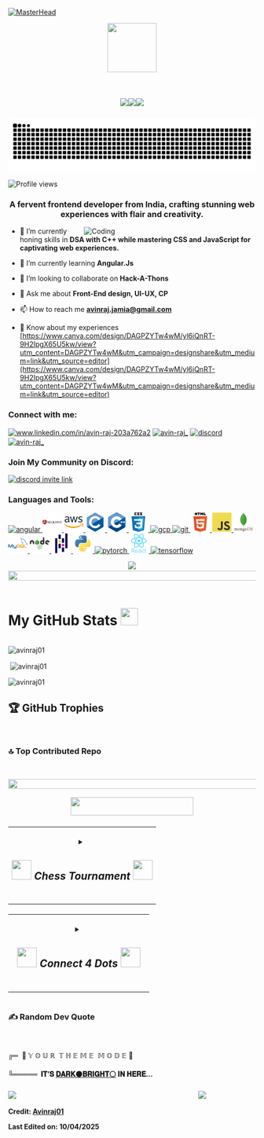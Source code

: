  [![MasterHead](https://i.pinimg.com/originals/90/70/32/9070324cdfc07c68d60eed0c39e77573.gif)](https://Avinraj01.io)

 
<!--🖼️OCTOCAT-->
</p><p align="center">
<img src="https://media.giphy.com/media/IP7sarl7C5lSFCw9rG/giphy.gif" width="100px" height="100px">

<h1 align="center"><img src="https://media.giphy.com/media/hvRJCLFzcasrR4ia7z/giphy.gif" width="35"><img src="https://readme-typing-svg.herokuapp.com?center=true&size=25&color=F758D4&background=FFFFFF00&lines=-CIAO+FOLKS+My+Self+AVIN+RAJ;" /><img src="https://media.giphy.com/media/hvRJCLFzcasrR4ia7z/giphy.gif" width="35"></h1>



<!--snakegif-->
<img align="center" src="https://raw.githubusercontent.com/BEPb/BEPb/output/github-contribution-grid-snake.svg" alt="GitHub Streak" /></a>


<!--profileviews-->
<p align="left">
  <img src="https://komarev.com/ghpvc/?username=avinraj01&color=blueviolet&style=flat-square&label=Profile+Views" alt="Profile views" width="200" height="35">
</p>  

<h3 align="center">A fervent frontend developer from India, crafting stunning web experiences with flair and creativity.</h3>
<img align="right" alt="Coding" width="350" src="https://lh3.googleusercontent.com/pw/AP1GczO8VhEvasK4l81AogOxrMzs63VnQ8DBVOv77Hz7kKypnssxESZZSz7xm8U5zOFisYmWuVvtCRELnX5uBeGMEPPFNR8tyyruaoDW2nPvbFA5jzDVJ84r9BlvIxfk57clWzI2_DdMuK7mNDHTFOWMW9pe=w551-h827-s-no-gm?authuser=0">





- 🔭 I’m currently honing skills in **DSA with C++ while mastering CSS and JavaScript for captivating web experiences.**

- 🌱 I’m currently learning **Angular.Js**

- 👯 I’m looking to collaborate on **Hack-A-Thons**

- 💬 Ask me about **Front-End design, UI-UX, CP**

- 📫 How to reach me **avinraj.jamia@gmail.com**

- 📄 Know about my experiences [https://www.canva.com/design/DAGPZYTw4wM/yl6iQnRT-9H2IpgX65U5kw/view?utm_content=DAGPZYTw4wM&utm_campaign=designshare&utm_medium=link&utm_source=editor](https://www.canva.com/design/DAGPZYTw4wM/yl6iQnRT-9H2IpgX65U5kw/view?utm_content=DAGPZYTw4wM&utm_campaign=designshare&utm_medium=link&utm_source=editor)

<h3 align="left">Connect with me:</h3>
<p align="left">
<a href="https://linkedin.com/in/www.linkedin.com/in/avin-raj-203a762a2" target="blank"><img align="center" src="https://raw.githubusercontent.com/rahuldkjain/github-profile-readme-generator/master/src/images/icons/Social/linked-in-alt.svg" alt="www.linkedin.com/in/avin-raj-203a762a2" height="30" width="40" /></a>
<a href="https://www.leetcode.com/avin-raj_" target="blank"><img align="center" src="https://raw.githubusercontent.com/rahuldkjain/github-profile-readme-generator/master/src/images/icons/Social/leet-code.svg" alt="avin-raj_" height="30" width="40" /></a>
<a href="https://discord.gg/cxPVXXvK" target="blank"><img align="center" src="https://img.icons8.com/color/48/000000/discord-new-logo.png" alt="discord" height="30" width="40" /></a>
 <a href="https://www.geeksforgeeks.org/user/avinyaduv0en8/" target="blank"><img align="center" src="https://camo.githubusercontent.com/8be6191bd1b6c09c96035f0cee4b26ac94d980eee476722d3aa8c5915f6af8e8/68747470733a2f2f6d656469612e6765656b73666f726765656b732e6f72672f77702d636f6e74656e742f63646e2d75706c6f6164732f32303139303731303130323233342f646f776e6c6f6164332e706e67" alt="avin-raj_" height="30" width="40" /></a>

</p>

<h3 align="left">Join My Community on Discord:</h3>
<p align="left">
<a href="https://discord.gg/cxPVXXvK" target="blank"><img src="https://img.shields.io/badge/Discord-Join%20My%20Community-5865F2?logo=discord&logoColor=white" alt="discord invite link"></a>
</p>

<h3 align="left">Languages and Tools:</h3>
<p align="left"> <a href="https://angular.io" target="_blank" rel="noreferrer"> <img src="https://angular.io/assets/images/logos/angular/angular.svg" alt="angular" width="40" height="40"/> </a> <a href="https://angular.io" target="_blank" rel="noreferrer"> <img src="https://raw.githubusercontent.com/devicons/devicon/master/icons/angularjs/angularjs-original-wordmark.svg" alt="angularjs" width="40" height="40"/> </a> <a href="https://aws.amazon.com" target="_blank" rel="noreferrer"> <img src="https://raw.githubusercontent.com/devicons/devicon/master/icons/amazonwebservices/amazonwebservices-original-wordmark.svg" alt="aws" width="40" height="40"/> </a> <a href="https://www.cprogramming.com/" target="_blank" rel="noreferrer"> <img src="https://raw.githubusercontent.com/devicons/devicon/master/icons/c/c-original.svg" alt="c" width="40" height="40"/> </a> <a href="https://www.w3schools.com/cpp/" target="_blank" rel="noreferrer"> <img src="https://raw.githubusercontent.com/devicons/devicon/master/icons/cplusplus/cplusplus-original.svg" alt="cplusplus" width="40" height="40"/> </a> <a href="https://www.w3schools.com/css/" target="_blank" rel="noreferrer"> <img src="https://raw.githubusercontent.com/devicons/devicon/master/icons/css3/css3-original-wordmark.svg" alt="css3" width="40" height="40"/> </a> <a href="https://cloud.google.com" target="_blank" rel="noreferrer"> <img src="https://www.vectorlogo.zone/logos/google_cloud/google_cloud-icon.svg" alt="gcp" width="40" height="40"/> </a> <a href="https://git-scm.com/" target="_blank" rel="noreferrer"> <img src="https://www.vectorlogo.zone/logos/git-scm/git-scm-icon.svg" alt="git" width="40" height="40"/> </a> <a href="https://www.w3.org/html/" target="_blank" rel="noreferrer"> <img src="https://raw.githubusercontent.com/devicons/devicon/master/icons/html5/html5-original-wordmark.svg" alt="html5" width="40" height="40"/> </a> <a href="https://developer.mozilla.org/en-US/docs/Web/JavaScript" target="_blank" rel="noreferrer"> <img src="https://raw.githubusercontent.com/devicons/devicon/master/icons/javascript/javascript-original.svg" alt="javascript" width="40" height="40"/> </a> <a href="https://www.mongodb.com/" target="_blank" rel="noreferrer"> <img src="https://raw.githubusercontent.com/devicons/devicon/master/icons/mongodb/mongodb-original-wordmark.svg" alt="mongodb" width="40" height="40"/> </a> <a href="https://www.mysql.com/" target="_blank" rel="noreferrer"> <img src="https://raw.githubusercontent.com/devicons/devicon/master/icons/mysql/mysql-original-wordmark.svg" alt="mysql" width="40" height="40"/> </a> <a href="https://nodejs.org" target="_blank" rel="noreferrer"> <img src="https://raw.githubusercontent.com/devicons/devicon/master/icons/nodejs/nodejs-original-wordmark.svg" alt="nodejs" width="40" height="40"/> </a> <a href="https://pandas.pydata.org/" target="_blank" rel="noreferrer"> <img src="https://raw.githubusercontent.com/devicons/devicon/2ae2a900d2f041da66e950e4d48052658d850630/icons/pandas/pandas-original.svg" alt="pandas" width="40" height="40"/> </a> <a href="https://www.python.org" target="_blank" rel="noreferrer"> <img src="https://raw.githubusercontent.com/devicons/devicon/master/icons/python/python-original.svg" alt="python" width="40" height="40"/> </a> <a href="https://pytorch.org/" target="_blank" rel="noreferrer"> <img src="https://www.vectorlogo.zone/logos/pytorch/pytorch-icon.svg" alt="pytorch" width="40" height="40"/> </a> <a href="https://reactjs.org/" target="_blank" rel="noreferrer"> <img src="https://raw.githubusercontent.com/devicons/devicon/master/icons/react/react-original-wordmark.svg" alt="react" width="40" height="40"/> </a> <a href="https://www.tensorflow.org" target="_blank" rel="noreferrer"> <img src="https://www.vectorlogo.zone/logos/tensorflow/tensorflow-icon.svg" alt="tensorflow" width="40" height="40"/> </a> </p>



<!--📊💬STATS / 🌐WEBSITE: https://textanim.com/ -->
</p><p align="center">
<img src="https://i.imgur.com/YCw47Dm.gif">


<img src="https://i.imgur.com/dBaSKWF.gif" height="20" width="1000">





<div style="display: flex; align-items: center">
  <h1> 
    My GitHub Stats 
    <a href="#-my-github-stats--">
      <img src = "https://raw.githubusercontent.com/HighAmbition211/HighAmbition211/auxiliary/others/charts.gif" width = 35px height = 35px>
    </a>
  </h1>
</div>

<p><img align="Center" src="https://github-readme-stats.vercel.app/api/top-langs?username=avinraj01&show_icons=true&locale=en&layout=compact" alt="avinraj01" /></p>

<p>&nbsp;<img align="center" src="https://github-readme-stats.vercel.app/api?username=avinraj01&show_icons=true&locale=en" alt="avinraj01" /></p>


<p><img align="center" src="https://github-readme-streak-stats.herokuapp.com/?user=avinraj01&" alt="avinraj01" /></p>

<h2 id="-github-trophies">🏆 GitHub Trophies</h2>
<p><img src="https://github-profile-trophy.vercel.app/?username=Avinraj01&amp;theme=onedark&amp;no-frame=true&amp;no-bg=false&amp;margin-w=4" alt=""></p>
<h3 id="-top-contributed-repo">🔝 Top Contributed Repo</h3>
<p><img src="https://github-contributor-stats.vercel.app/api?username=Avinraj01&amp;limit=5&amp;theme=tokyonight&amp;combine_all_yearly_contributions=true" alt=""></p>

<!--📏LINE-->
<img src="https://i.imgur.com/dBaSKWF.gif" height="20" width="1000">
<!--💬FUNTITLE / 🌐WEBSITE: https://textanim.com/ -->
</p><p align="center">
<img src="https://i.imgur.com/jdd2GPv.gif" height="37" width="250">
<!--♟️CHESS / 🌐WEBSITE: https://github.com/marcizhu/readme-chess --> 
 </p></h4><h4 align="center">
<table>
  <tbody><tr>
  </tr>
  <tr>
    <td><h5 align="center"><details>
  <summary><h2><img src="https://media.giphy.com/media/9qCnMFHeiUVdVaTihl/giphy.gif" width="40px" height="40px">&nbsp;Chess Tournament&nbsp;<img src="https://media.giphy.com/media/9qCnMFHeiUVdVaTihl/giphy.gif" width="40px" height="40px"></h2></summary><p>
</p><h4 align="left">
<p>ANYONE can take a turn on the board<br>
<i>Make your move !!. It’s <!-- BEGIN TURN -->white(clear)<!-- END TURN --> to play(instructions beneath)</i></p>
<!-- BEGIN CHESS BOARD -->





























































































































<table><thead><tr><th></th><th align="center">A</th><th align="center">B</th><th align="center">C</th><th align="center">D</th><th align="center">E</th><th align="center">F</th><th align="center">G</th><th align="center">H</th><th align="center"></th></tr></thead><tbody><tr><td><strong>8</strong></td><td align="center"><img src="img/black/rook.png" width="50px"></td><td align="center"><img src="img/black/knight.png" width="50px"></td><td align="center"><img src="img/black/bishop.png" width="50px"></td><td align="center"><img src="img/black/queen.png" width="50px"></td><td align="center"><img src="img/black/king.png" width="50px"></td><td align="center"><img src="img/black/bishop.png" width="50px"></td><td align="center"><img src="img/black/knight.png" width="50px"></td><td align="center"><img src="img/black/rook.png" width="50px"></td><td align="center"><strong>8</strong></td></tr><tr><td><strong>7</strong></td><td align="center"><img src="img/black/pawn.png" width="50px"></td><td align="center"><img src="img/black/pawn.png" width="50px"></td><td align="center"><img src="img/blank.png" width="50px"></td><td align="center"><img src="img/black/pawn.png" width="50px"></td><td align="center"><img src="img/black/pawn.png" width="50px"></td><td align="center"><img src="img/black/pawn.png" width="50px"></td><td align="center"><img src="img/black/pawn.png" width="50px"></td><td align="center"><img src="img/black/pawn.png" width="50px"></td><td align="center"><strong>7</strong></td></tr><tr><td><strong>6</strong></td><td align="center"><img src="img/blank.png" width="50px"></td><td align="center"><img src="img/blank.png" width="50px"></td><td align="center"><img src="img/blank.png" width="50px"></td><td align="center"><img src="img/blank.png" width="50px"></td><td align="center"><img src="img/blank.png" width="50px"></td><td align="center"><img src="img/blank.png" width="50px"></td><td align="center"><img src="img/blank.png" width="50px"></td><td align="center"><img src="img/blank.png" width="50px"></td><td align="center"><strong>6</strong></td></tr><tr><td><strong>5</strong></td><td align="center"><img src="img/blank.png" width="50px"></td><td align="center"><img src="img/blank.png" width="50px"></td><td align="center"><img src="img/black/pawn.png" width="50px"></td><td align="center"><img src="img/blank.png" width="50px"></td><td align="center"><img src="img/blank.png" width="50px"></td><td align="center"><img src="img/blank.png" width="50px"></td><td align="center"><img src="img/blank.png" width="50px"></td><td align="center"><img src="img/blank.png" width="50px"></td><td align="center"><strong>5</strong></td></tr><tr><td><strong>4</strong></td><td align="center"><img src="img/white/pawn.png" width="50px"></td><td align="center"><img src="img/blank.png" width="50px"></td><td align="center"><img src="img/blank.png" width="50px"></td><td align="center"><img src="img/blank.png" width="50px"></td><td align="center"><img src="img/blank.png" width="50px"></td><td align="center"><img src="img/blank.png" width="50px"></td><td align="center"><img src="img/blank.png" width="50px"></td><td align="center"><img src="img/blank.png" width="50px"></td><td align="center"><strong>4</strong></td></tr><tr><td><strong>3</strong></td><td align="center"><img src="img/blank.png" width="50px"></td><td align="center"><img src="img/blank.png" width="50px"></td><td align="center"><img src="img/blank.png" width="50px"></td><td align="center"><img src="img/blank.png" width="50px"></td><td align="center"><img src="img/blank.png" width="50px"></td><td align="center"><img src="img/blank.png" width="50px"></td><td align="center"><img src="img/blank.png" width="50px"></td><td align="center"><img src="img/blank.png" width="50px"></td><td align="center"><strong>3</strong></td></tr><tr><td><strong>2</strong></td><td align="center"><img src="img/blank.png" width="50px"></td><td align="center"><img src="img/white/pawn.png" width="50px"></td><td align="center"><img src="img/white/pawn.png" width="50px"></td><td align="center"><img src="img/white/pawn.png" width="50px"></td><td align="center"><img src="img/white/pawn.png" width="50px"></td><td align="center"><img src="img/white/pawn.png" width="50px"></td><td align="center"><img src="img/white/pawn.png" width="50px"></td><td align="center"><img src="img/white/pawn.png" width="50px"></td><td align="center"><strong>2</strong></td></tr><tr><td><strong>1</strong></td><td align="center"><img src="img/white/rook.png" width="50px"></td><td align="center"><img src="img/white/knight.png" width="50px"></td><td align="center"><img src="img/white/bishop.png" width="50px"></td><td align="center"><img src="img/white/queen.png" width="50px"></td><td align="center"><img src="img/white/king.png" width="50px"></td><td align="center"><img src="img/white/bishop.png" width="50px"></td><td align="center"><img src="img/white/knight.png" width="50px"></td><td align="center"><img src="img/white/rook.png" width="50px"></td><td align="center"><strong>1</strong></td></tr><tr><td></td><td align="center"><strong>A</strong></td><td align="center"><strong>B</strong></td><td align="center"><strong>C</strong></td><td align="center"><strong>D</strong></td><td align="center"><strong>E</strong></td><td align="center"><strong>F</strong></td><td align="center"><strong>G</strong></td><td align="center"><strong>H</strong></td><td align="center"></td></tr></tbody></table>
<!-- END CHESS BOARD -->
<p>To move a piece to a postion</p>
<p><strong><em>Choose one from the following table</em></strong> :</p>
<!-- BEGIN MOVES LIST -->





















































<table><thead><tr><th align="center">FROM</th><th align="left">TO (Just click a link!)</th></tr></thead><tbody><tr><td align="center"><strong>A1</strong></td><td align="left"><a href="https://github.com/trinib/trinib/issues/new?body=Please+do+not+change+the+title.+Just+click+%22Submit+new+issue%22.+You+don%27t+need+to+do+anything+else+%3AD&amp;title=Chess%3A+Move+A1+to+A2">A2</a>, <a href="https://github.com/trinib/trinib/issues/new?body=Please+do+not+change+the+title.+Just+click+%22Submit+new+issue%22.+You+don%27t+need+to+do+anything+else+%3AD&amp;title=Chess%3A+Move+A1+to+A3">A3</a></td></tr><tr><td align="center"><strong>A4</strong></td><td align="left"><a href="https://github.com/trinib/trinib/issues/new?body=Please+do+not+change+the+title.+Just+click+%22Submit+new+issue%22.+You+don%27t+need+to+do+anything+else+%3AD&amp;title=Chess%3A+Move+A4+to+A5">A5</a></td></tr><tr><td align="center"><strong>B1</strong></td><td align="left"><a href="https://github.com/trinib/trinib/issues/new?body=Please+do+not+change+the+title.+Just+click+%22Submit+new+issue%22.+You+don%27t+need+to+do+anything+else+%3AD&amp;title=Chess%3A+Move+B1+to+A3">A3</a>, <a href="https://github.com/trinib/trinib/issues/new?body=Please+do+not+change+the+title.+Just+click+%22Submit+new+issue%22.+You+don%27t+need+to+do+anything+else+%3AD&amp;title=Chess%3A+Move+B1+to+C3">C3</a></td></tr><tr><td align="center"><strong>B2</strong></td><td align="left"><a href="https://github.com/trinib/trinib/issues/new?body=Please+do+not+change+the+title.+Just+click+%22Submit+new+issue%22.+You+don%27t+need+to+do+anything+else+%3AD&amp;title=Chess%3A+Move+B2+to+B3">B3</a>, <a href="https://github.com/trinib/trinib/issues/new?body=Please+do+not+change+the+title.+Just+click+%22Submit+new+issue%22.+You+don%27t+need+to+do+anything+else+%3AD&amp;title=Chess%3A+Move+B2+to+B4">B4</a></td></tr><tr><td align="center"><strong>C2</strong></td><td align="left"><a href="https://github.com/trinib/trinib/issues/new?body=Please+do+not+change+the+title.+Just+click+%22Submit+new+issue%22.+You+don%27t+need+to+do+anything+else+%3AD&amp;title=Chess%3A+Move+C2+to+C3">C3</a>, <a href="https://github.com/trinib/trinib/issues/new?body=Please+do+not+change+the+title.+Just+click+%22Submit+new+issue%22.+You+don%27t+need+to+do+anything+else+%3AD&amp;title=Chess%3A+Move+C2+to+C4">C4</a></td></tr><tr><td align="center"><strong>D2</strong></td><td align="left"><a href="https://github.com/trinib/trinib/issues/new?body=Please+do+not+change+the+title.+Just+click+%22Submit+new+issue%22.+You+don%27t+need+to+do+anything+else+%3AD&amp;title=Chess%3A+Move+D2+to+D3">D3</a>, <a href="https://github.com/trinib/trinib/issues/new?body=Please+do+not+change+the+title.+Just+click+%22Submit+new+issue%22.+You+don%27t+need+to+do+anything+else+%3AD&amp;title=Chess%3A+Move+D2+to+D4">D4</a></td></tr><tr><td align="center"><strong>E2</strong></td><td align="left"><a href="https://github.com/trinib/trinib/issues/new?body=Please+do+not+change+the+title.+Just+click+%22Submit+new+issue%22.+You+don%27t+need+to+do+anything+else+%3AD&amp;title=Chess%3A+Move+E2+to+E3">E3</a>, <a href="https://github.com/trinib/trinib/issues/new?body=Please+do+not+change+the+title.+Just+click+%22Submit+new+issue%22.+You+don%27t+need+to+do+anything+else+%3AD&amp;title=Chess%3A+Move+E2+to+E4">E4</a></td></tr><tr><td align="center"><strong>F2</strong></td><td align="left"><a href="https://github.com/trinib/trinib/issues/new?body=Please+do+not+change+the+title.+Just+click+%22Submit+new+issue%22.+You+don%27t+need+to+do+anything+else+%3AD&amp;title=Chess%3A+Move+F2+to+F3">F3</a>, <a href="https://github.com/trinib/trinib/issues/new?body=Please+do+not+change+the+title.+Just+click+%22Submit+new+issue%22.+You+don%27t+need+to+do+anything+else+%3AD&amp;title=Chess%3A+Move+F2+to+F4">F4</a></td></tr><tr><td align="center"><strong>G1</strong></td><td align="left"><a href="https://github.com/trinib/trinib/issues/new?body=Please+do+not+change+the+title.+Just+click+%22Submit+new+issue%22.+You+don%27t+need+to+do+anything+else+%3AD&amp;title=Chess%3A+Move+G1+to+F3">F3</a>, <a href="https://github.com/trinib/trinib/issues/new?body=Please+do+not+change+the+title.+Just+click+%22Submit+new+issue%22.+You+don%27t+need+to+do+anything+else+%3AD&amp;title=Chess%3A+Move+G1+to+H3">H3</a></td></tr><tr><td align="center"><strong>G2</strong></td><td align="left"><a href="https://github.com/trinib/trinib/issues/new?body=Please+do+not+change+the+title.+Just+click+%22Submit+new+issue%22.+You+don%27t+need+to+do+anything+else+%3AD&amp;title=Chess%3A+Move+G2+to+G3">G3</a>, <a href="https://github.com/trinib/trinib/issues/new?body=Please+do+not+change+the+title.+Just+click+%22Submit+new+issue%22.+You+don%27t+need+to+do+anything+else+%3AD&amp;title=Chess%3A+Move+G2+to+G4">G4</a></td></tr><tr><td align="center"><strong>H2</strong></td><td align="left"><a href="https://github.com/trinib/trinib/issues/new?body=Please+do+not+change+the+title.+Just+click+%22Submit+new+issue%22.+You+don%27t+need+to+do+anything+else+%3AD&amp;title=Chess%3A+Move+H2+to+H3">H3</a>, <a href="https://github.com/trinib/trinib/issues/new?body=Please+do+not+change+the+title.+Just+click+%22Submit+new+issue%22.+You+don%27t+need+to+do+anything+else+%3AD&amp;title=Chess%3A+Move+H2+to+H4">H4</a></td></tr></tbody></table>
<!-- END MOVES LIST -->
<p>Having fun? Ask a friend to play next move to get the next turn !</p>
<details>
  <summary>How it works</summary>
When you click on a link it will submit a new issue with the desired move, create the issue and a GitHub action is triggered, which in turn runs a small python script that performs the specified movement, updates this README file and commits the changes.
</details>
<details>
  <summary>Last 5 moves in this game</summary>
<!-- BEGIN LAST MOVES -->





















<table><thead><tr><th align="center">Move</th><th align="left">Author</th></tr></thead><tbody><tr><td align="center"><code>C7</code> to <code>C5</code></td><td align="left"><a href="https://github.com/trinib"> @trinib</a></td></tr><tr><td align="center"><code>A2</code> to <code>A4</code></td><td align="left"><a href="https://github.com/teotoniojr"> @teotoniojr</a></td></tr><tr><td align="center"><code>Start game</code></td><td align="left"><a href="https://github.com/trinib"> @trinib</a></td></tr></tbody></table>
<!-- END LAST MOVES -->
</details>
<details>
  <summary>Top 10 most moves across all games</summary>
<!-- BEGIN TOP MOVES -->

























<table><thead><tr><th align="center">Total moves</th><th align="left">User</th></tr></thead><tbody><tr><td align="center">19</td><td align="left"><a href="https://github.com/trinib">@trinib</a></td></tr><tr><td align="center">14</td><td align="left"><a href="https://github.com/JayantGoel001">@JayantGoel001</a></td></tr><tr><td align="center">3</td><td align="left"><a href="https://github.com/Sabyasachi-Seal">@Sabyasachi-Seal</a></td></tr><tr><td align="center">1</td><td align="left"><a href="https://github.com/teotoniojr">@teotoniojr</a></td></tr></tbody></table>
<!-- END TOP MOVES -->
</details>
</h4></details></h5><h5 align="center">
  </h5></td></tr>
 </tbody></table>
 
 <!--CONNECTDOT🔴🟡 / 🌐WEBSITE: https://github.com/bloedboemmel/bloedboemmel --> 
 </h4><h4 align="center">
<table>
  <tbody><tr>
  </tr>
  <tr>
    <td><h5 align="center"><details>
  <summary><h2>&nbsp;&nbsp;<img src="https://media.giphy.com/media/L3LNfB3IXIUmySN67Z/giphy.gif" width="40px" height="40px">&nbsp;Connect 4 Dots&nbsp;<img src="https://media.giphy.com/media/Y0slbp1Hr4C8lUA5UG/giphy.gif" width="40px" height="40px">&nbsp;&nbsp;</h2></summary><p>
</p><h4 align="left">
<p>Here you can play Connect4. Just click a number under the grid to move. It’s <!-- BEGIN TURN2 -->red<!-- END TURN2 --> turn.</p>
<!-- BEGIN CONNECT4 BOARD -->





























































































<table><thead><tr><th></th><th align="center">1</th><th align="center">2</th><th align="center">3</th><th align="center">4</th><th align="center">5</th><th align="center">6</th><th align="center">7</th><th align="center"></th></tr></thead><tbody><tr><td>---</td><td align="center"><img src="img/blank.png" width="50px"></td><td align="center"><img src="img/blank.png" width="50px"></td><td align="center"><img src="img/blank.png" width="50px"></td><td align="center"><img src="img/blank.png" width="50px"></td><td align="center"><img src="img/blank.png" width="50px"></td><td align="center"><img src="img/blank.png" width="50px"></td><td align="center"><img src="img/blank.png" width="50px"></td><td align="center"></td></tr><tr><td>---</td><td align="center"><img src="img/blank.png" width="50px"></td><td align="center"><img src="img/blank.png" width="50px"></td><td align="center"><img src="img/blank.png" width="50px"></td><td align="center"><img src="img/blank.png" width="50px"></td><td align="center"><img src="img/blank.png" width="50px"></td><td align="center"><img src="img/blank.png" width="50px"></td><td align="center"><img src="img/blank.png" width="50px"></td><td align="center"></td></tr><tr><td>---</td><td align="center"><img src="img/blank.png" width="50px"></td><td align="center"><img src="img/blank.png" width="50px"></td><td align="center"><img src="img/blank.png" width="50px"></td><td align="center"><img src="img/blank.png" width="50px"></td><td align="center"><img src="img/blank.png" width="50px"></td><td align="center"><img src="img/blank.png" width="50px"></td><td align="center"><img src="img/blank.png" width="50px"></td><td align="center"></td></tr><tr><td>---</td><td align="center"><img src="img/blank.png" width="50px"></td><td align="center"><img src="img/blank.png" width="50px"></td><td align="center"><img src="img/blank.png" width="50px"></td><td align="center"><img src="img/red.png" width="50px"></td><td align="center"><img src="img/blank.png" width="50px"></td><td align="center"><img src="img/blank.png" width="50px"></td><td align="center"><img src="img/blank.png" width="50px"></td><td align="center"></td></tr><tr><td>---</td><td align="center"><img src="img/blank.png" width="50px"></td><td align="center"><img src="img/blank.png" width="50px"></td><td align="center"><img src="img/blank.png" width="50px"></td><td align="center"><img src="img/red.png" width="50px"></td><td align="center"><img src="img/red.png" width="50px"></td><td align="center"><img src="img/blank.png" width="50px"></td><td align="center"><img src="img/blank.png" width="50px"></td><td align="center"></td></tr><tr><td>---</td><td align="center"><img src="img/blank.png" width="50px"></td><td align="center"><img src="img/blank.png" width="50px"></td><td align="center"><img src="img/blank.png" width="50px"></td><td align="center"><img src="img/yellow.png" width="50px"></td><td align="center"><img src="img/yellow.png" width="50px"></td><td align="center"><img src="img/yellow.png" width="50px"></td><td align="center"><img src="img/yellow.png" width="50px"></td><td align="center"></td></tr><tr><td></td><td align="center"><a href="https://github.com/trinib/trinib/issues/new?body=Please+do+not+change+the+title.+Just+click+%22Submit+new+issue%22.+You+don%27t+need+to+do+anything+else+%3AD&amp;title=Connect4%3A+Put+1">1</a></td><td align="center"><a href="https://github.com/trinib/trinib/issues/new?body=Please+do+not+change+the+title.+Just+click+%22Submit+new+issue%22.+You+don%27t+need+to+do+anything+else+%3AD&amp;title=Connect4%3A+Put+2">2</a></td><td align="center"><a href="https://github.com/trinib/trinib/issues/new?body=Please+do+not+change+the+title.+Just+click+%22Submit+new+issue%22.+You+don%27t+need+to+do+anything+else+%3AD&amp;title=Connect4%3A+Put+3">3</a></td><td align="center"><a href="https://github.com/trinib/trinib/issues/new?body=Please+do+not+change+the+title.+Just+click+%22Submit+new+issue%22.+You+don%27t+need+to+do+anything+else+%3AD&amp;title=Connect4%3A+Put+4">4</a></td><td align="center"><a href="https://github.com/trinib/trinib/issues/new?body=Please+do+not+change+the+title.+Just+click+%22Submit+new+issue%22.+You+don%27t+need+to+do+anything+else+%3AD&amp;title=Connect4%3A+Put+5">5</a></td><td align="center"><a href="https://github.com/trinib/trinib/issues/new?body=Please+do+not+change+the+title.+Just+click+%22Submit+new+issue%22.+You+don%27t+need+to+do+anything+else+%3AD&amp;title=Connect4%3A+Put+6">6</a></td><td align="center"><a href="https://github.com/trinib/trinib/issues/new?body=Please+do+not+change+the+title.+Just+click+%22Submit+new+issue%22.+You+don%27t+need+to+do+anything+else+%3AD&amp;title=Connect4%3A+Put+7">7</a></td><td align="center"></td></tr></tbody></table>
<!-- END CONNECT4 BOARD -->
<!-- BEGIN MOVES LIST2 -->
<p><strong>GAME IS OVER!</strong>  <a href="https://github.com/trinib/trinib/issues/new?body=Please+do+not+change+the+title.+Just+click+%22Submit+new+issue%22.+You+don%27t+need+to+do+anything+else+%3AD&amp;title=Connect4%3A+start+new+game">Click here</a> | to start a new game :D</p>
<!-- END MOVES LIST2 -->
<details>
  <summary>Last 5 moves in this game</summary>
<!-- BEGIN LAST MOVES2 -->





























<table><thead><tr><th align="center">Move</th><th align="left">Author</th></tr></thead><tbody><tr><td align="center"><code>7</code></td><td align="left"><a href="https://github.com/oxoovo"> @oxoovo</a></td></tr><tr><td align="center"><code>4</code></td><td align="left"><a href="https://github.com/SantosPauloRF"> @SantosPauloRF</a></td></tr><tr><td align="center"><code>6</code></td><td align="left"><a href="https://github.com/trinib"> @trinib</a></td></tr><tr><td align="center"><code>5</code></td><td align="left"><a href="https://github.com/oxoovo"> @oxoovo</a></td></tr><tr><td align="center"><code>5</code></td><td align="left"><a href="https://github.com/oxoovo"> @oxoovo</a></td></tr></tbody></table>
<!-- END LAST MOVES2 -->
</details>
<details>
  <summary>Top 10 most moves across all games</summary>
<!-- BEGIN TOP MOVES2 -->





























<table><thead><tr><th align="center">Total moves</th><th align="left">User</th></tr></thead><tbody><tr><td align="center">6</td><td align="left"><a href="https://github.com/trinib">@trinib</a></td></tr><tr><td align="center">5</td><td align="left"><a href="https://github.com/oxoovo">@oxoovo</a></td></tr><tr><td align="center">2</td><td align="left"><a href="https://github.com/JayantGoel001">@JayantGoel001</a></td></tr><tr><td align="center">1</td><td align="left"><a href="https://github.com/mauro-balades">@mauro-balades</a></td></tr><tr><td align="center">1</td><td align="left"><a href="https://github.com/SantosPauloRF">@SantosPauloRF</a></td></tr></tbody></table>
<!-- END TOP MOVES2 -->
</details>
</h4></details>
</h5><h5 align="center">
  </h5></td></tr>
 </tbody></table>
</h4><h1 id=""></h1>
 
 
 
 
 
 
 
 
 
 
 
 
 
 
 
 
 
 
 
 






  
<!--✍️ Random Quote-->
<h3 id="️-random-dev-quote">✍️ Random Dev Quote</h3>
<p><img src="https://quotes-github-readme.vercel.app/api?type=horizontal&amp;theme=radical" alt=""></p>

<!--🎨THEMEMODE / 🌐WEBSITE: https://fancytext.blogspot.com/ -->
</p></h4><h4 align="left">
</h4>
<p>╔═&nbsp;&nbsp;👀 𝕐&nbsp;𝕆&nbsp;𝕌&nbsp;ℝ&nbsp;&nbsp;𝕋&nbsp;ℍ&nbsp;𝔼&nbsp;𝕄&nbsp;𝔼&nbsp;&nbsp;𝕄&nbsp;𝕆&nbsp;𝔻&nbsp;𝔼 👀</p>
<h4>
</h4><h4 align="left">  
<p>╚═════ &nbsp;𝐈𝐓’𝐒 <a href="https://github.com/settings/appearance#gh-dark-mode-only">𝐃𝐀𝐑𝐊⚫</a><a href="https://github.com/settings/appearance#gh-light-mode-only">𝐁𝐑𝐈𝐆𝐇𝐓⚪</a> 𝐈𝐍 𝐇𝐄𝐑𝐄…</p>
</h4><h4>

<!--🪳ROACH&🕷️SPIDER--> 
<p align="left">
<img src="https://media.giphy.com/media/2fC8cduAc35UIAxHDE/giphy.gif" width="150">&nbsp;&nbsp;&nbsp;&nbsp;&nbsp;&nbsp;&nbsp;&nbsp;&nbsp;&nbsp;&nbsp;&nbsp;&nbsp;&nbsp;&nbsp;&nbsp;&nbsp;&nbsp;&nbsp;&nbsp;&nbsp;&nbsp;&nbsp;&nbsp;&nbsp;&nbsp;&nbsp;&nbsp;&nbsp;&nbsp;&nbsp;&nbsp;&nbsp;&nbsp;&nbsp;&nbsp;&nbsp;&nbsp;&nbsp;&nbsp;&nbsp;&nbsp;&nbsp;&nbsp;&nbsp;&nbsp;&nbsp;&nbsp;&nbsp;&nbsp;&nbsp;&nbsp;&nbsp;&nbsp;&nbsp;&nbsp;&nbsp;&nbsp;&nbsp;&nbsp;&nbsp;&nbsp;&nbsp;&nbsp;&nbsp;&nbsp;&nbsp;&nbsp;&nbsp;&nbsp;&nbsp;&nbsp;&nbsp;&nbsp;&nbsp;&nbsp;&nbsp;&nbsp;&nbsp;&nbsp;&nbsp;&nbsp;&nbsp;&nbsp;&nbsp;&nbsp;&nbsp;&nbsp;&nbsp;&nbsp;&nbsp;&nbsp;&nbsp;&nbsp;&nbsp;&nbsp;&nbsp;&nbsp;&nbsp;&nbsp;&nbsp;&nbsp;&nbsp;&nbsp;&nbsp;&nbsp;&nbsp;&nbsp;&nbsp;&nbsp;&nbsp;&nbsp;<img src="https://c.tenor.com/3dgbcMt6Kx4AAAAi/spider-insect.gif" width="40">


<p>Credit: <a href="https://github.com/Avinraj01">Avinraj01</a></p>
<p>Last Edited on: 10/04/2025</p> 
